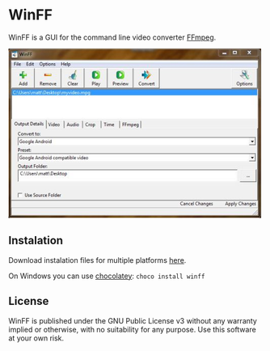 # WinFF

WinFF is a GUI for the command line video converter [FFmpeg](https://ffmpeg.org).

![screenshot](media/screenshot.jpg)

## Instalation

Download instalation files for multiple platforms [here](https://www.biggmatt.com/p/winff.html).

On Windows you can use [chocolatey](https://chocolatey.org/packages/winff): `choco install winff`

## License

WinFF is published under the GNU Public License v3 without any warranty implied or otherwise, with no suitability for any purpose. Use this software at your own risk.
